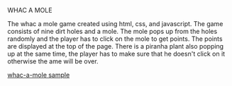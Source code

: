 WHAC A MOLE

The whac a mole game created using html, css, and javascript. The game consists of nine dirt holes and a mole. The mole pops up from the holes randomly and the player has to click on the mole to get points. The points are displayed at the top of the page. There is a piranha plant also popping up at the same time, the player has to make sure that he doesn't click on it otherwise the ame will be over.

[whac-a-mole sample](https://user-images.githubusercontent.com/78777681/221445356-31d1e159-9e71-43cb-8d38-a6988b81051d.png)

